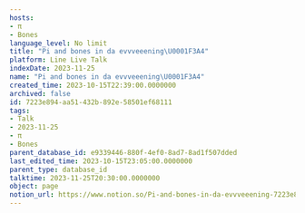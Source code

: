 ```yaml
---
hosts:
- π
- Bones
language_level: No limit
title: "Pi and bones in da evvveeening\U0001F3A4"
platform: Line Live Talk
indexDate: 2023-11-25
name: "Pi and bones in da evvveeening\U0001F3A4"
created_time: 2023-10-15T22:39:00.0000000
archived: false
id: 7223e894-aa51-432b-892e-58501ef68111
tags:
- Talk
- 2023-11-25
- π
- Bones
parent_database_id: e9339446-880f-4ef0-8ad7-8ad1f507dded
last_edited_time: 2023-10-15T23:05:00.0000000
parent_type: database_id
talktime: 2023-11-25T20:30:00.0000000
object: page
notion_url: https://www.notion.so/Pi-and-bones-in-da-evvveeening-7223e894aa51432b892e58501ef68111
---
```



   
   
   
   

   
























